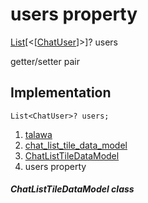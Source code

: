 
<div>

# users property

</div>


[List](https://api.flutter.dev/flutter/dart-core/List-class.html)[\<[[ChatUser](../../models_chats_chat_user/ChatUser-class.html)]\>]?
users


getter/setter pair




## Implementation

``` language-dart
List<ChatUser>? users;
```







1.  [talawa](../../index.html)
2.  [chat_list_tile_data_model](../../models_chats_chat_list_tile_data_model/)
3.  [ChatListTileDataModel](../../models_chats_chat_list_tile_data_model/ChatListTileDataModel-class.html)
4.  users property

##### ChatListTileDataModel class







